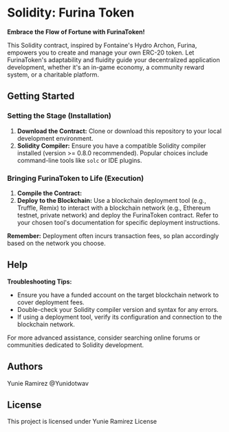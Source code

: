 # Solidity: Furina Token

**Embrace the Flow of Fortune with FurinaToken!**

This Solidity contract, inspired by Fontaine's Hydro Archon, Furina, empowers you to create and manage your own ERC-20 token. Let FurinaToken's adaptability and fluidity guide your decentralized application development, whether it's an in-game economy, a community reward system, or a charitable platform.

## Getting Started

### Setting the Stage (Installation)

1. **Download the Contract:** Clone or download this repository to your local development environment.
2. **Solidity Compiler:** Ensure you have a compatible Solidity compiler installed (version >= 0.8.0 recommended). Popular choices include command-line tools like `solc` or IDE plugins.

### Bringing FurinaToken to Life (Execution)

1. **Compile the Contract:**
2. **Deploy to the Blockchain:**
Use a blockchain deployment tool (e.g., Truffle, Remix) to interact with a blockchain network (e.g., Ethereum testnet, private network) and deploy the FurinaToken contract. Refer to your chosen tool's documentation for specific deployment instructions.

**Remember:** Deployment often incurs transaction fees, so plan accordingly based on the network you choose.

## Help

**Troubleshooting Tips:**

* Ensure you have a funded account on the target blockchain network to cover deployment fees.
* Double-check your Solidity compiler version and syntax for any errors.
* If using a deployment tool, verify its configuration and connection to the blockchain network.

For more advanced assistance, consider searching online forums or communities dedicated to Solidity development.

## Authors
Yunie Ramirez
@Yunidotwav

## License

This project is licensed under Yunie Ramirez License
